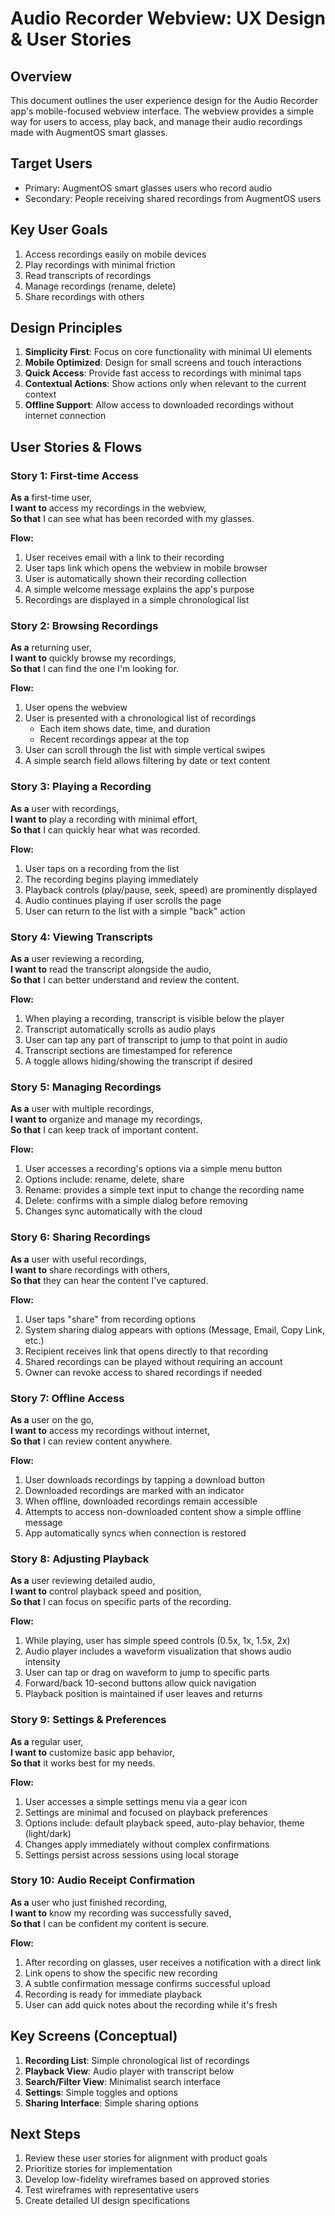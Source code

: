 # Audio Recorder Webview: UX Design & User Stories

## Overview

This document outlines the user experience design for the Audio Recorder app's mobile-focused webview interface. The webview provides a simple way for users to access, play back, and manage their audio recordings made with AugmentOS smart glasses.

## Target Users

- Primary: AugmentOS smart glasses users who record audio
- Secondary: People receiving shared recordings from AugmentOS users

## Key User Goals

1. Access recordings easily on mobile devices
2. Play recordings with minimal friction
3. Read transcripts of recordings
4. Manage recordings (rename, delete)
5. Share recordings with others

## Design Principles

1. **Simplicity First**: Focus on core functionality with minimal UI elements
2. **Mobile Optimized**: Design for small screens and touch interactions
3. **Quick Access**: Provide fast access to recordings with minimal taps
4. **Contextual Actions**: Show actions only when relevant to the current context
5. **Offline Support**: Allow access to downloaded recordings without internet connection

## User Stories & Flows

### Story 1: First-time Access
**As a** first-time user,  
**I want to** access my recordings in the webview,  
**So that** I can see what has been recorded with my glasses.

**Flow:**
1. User receives email with a link to their recording
2. User taps link which opens the webview in mobile browser
3. User is automatically shown their recording collection
4. A simple welcome message explains the app's purpose
5. Recordings are displayed in a simple chronological list

### Story 2: Browsing Recordings
**As a** returning user,  
**I want to** quickly browse my recordings,  
**So that** I can find the one I'm looking for.

**Flow:**
1. User opens the webview
2. User is presented with a chronological list of recordings
   - Each item shows date, time, and duration
   - Recent recordings appear at the top
3. User can scroll through the list with simple vertical swipes
4. A simple search field allows filtering by date or text content

### Story 3: Playing a Recording
**As a** user with recordings,  
**I want to** play a recording with minimal effort,  
**So that** I can quickly hear what was recorded.

**Flow:**
1. User taps on a recording from the list
2. The recording begins playing immediately
3. Playback controls (play/pause, seek, speed) are prominently displayed
4. Audio continues playing if user scrolls the page
5. User can return to the list with a simple "back" action

### Story 4: Viewing Transcripts
**As a** user reviewing a recording,  
**I want to** read the transcript alongside the audio,  
**So that** I can better understand and review the content.

**Flow:**
1. When playing a recording, transcript is visible below the player
2. Transcript automatically scrolls as audio plays
3. User can tap any part of transcript to jump to that point in audio
4. Transcript sections are timestamped for reference
5. A toggle allows hiding/showing the transcript if desired

### Story 5: Managing Recordings
**As a** user with multiple recordings,  
**I want to** organize and manage my recordings,  
**So that** I can keep track of important content.

**Flow:**
1. User accesses a recording's options via a simple menu button
2. Options include: rename, delete, share
3. Rename: provides a simple text input to change the recording name
4. Delete: confirms with a simple dialog before removing
5. Changes sync automatically with the cloud

### Story 6: Sharing Recordings
**As a** user with useful recordings,  
**I want to** share recordings with others,  
**So that** they can hear the content I've captured.

**Flow:**
1. User taps "share" from recording options
2. System sharing dialog appears with options (Message, Email, Copy Link, etc.)
3. Recipient receives link that opens directly to that recording
4. Shared recordings can be played without requiring an account
5. Owner can revoke access to shared recordings if needed

### Story 7: Offline Access
**As a** user on the go,  
**I want to** access my recordings without internet,  
**So that** I can review content anywhere.

**Flow:**
1. User downloads recordings by tapping a download button
2. Downloaded recordings are marked with an indicator
3. When offline, downloaded recordings remain accessible
4. Attempts to access non-downloaded content show a simple offline message
5. App automatically syncs when connection is restored

### Story 8: Adjusting Playback
**As a** user reviewing detailed audio,  
**I want to** control playback speed and position,  
**So that** I can focus on specific parts of the recording.

**Flow:**
1. While playing, user has simple speed controls (0.5x, 1x, 1.5x, 2x)
2. Audio player includes a waveform visualization that shows audio intensity
3. User can tap or drag on waveform to jump to specific parts
4. Forward/back 10-second buttons allow quick navigation
5. Playback position is maintained if user leaves and returns

### Story 9: Settings & Preferences
**As a** regular user,  
**I want to** customize basic app behavior,  
**So that** it works best for my needs.

**Flow:**
1. User accesses a simple settings menu via a gear icon
2. Settings are minimal and focused on playback preferences
3. Options include: default playback speed, auto-play behavior, theme (light/dark)
4. Changes apply immediately without complex confirmations
5. Settings persist across sessions using local storage

### Story 10: Audio Receipt Confirmation
**As a** user who just finished recording,  
**I want to** know my recording was successfully saved,  
**So that** I can be confident my content is secure.

**Flow:**
1. After recording on glasses, user receives a notification with a direct link
2. Link opens to show the specific new recording
3. A subtle confirmation message confirms successful upload
4. Recording is ready for immediate playback
5. User can add quick notes about the recording while it's fresh

## Key Screens (Conceptual)

1. **Recording List**: Simple chronological list of recordings
2. **Playback View**: Audio player with transcript below
3. **Search/Filter View**: Minimalist search interface
4. **Settings**: Simple toggles and options
5. **Sharing Interface**: Simple sharing options

## Next Steps

1. Review these user stories for alignment with product goals
2. Prioritize stories for implementation
3. Develop low-fidelity wireframes based on approved stories
4. Test wireframes with representative users
5. Create detailed UI design specifications